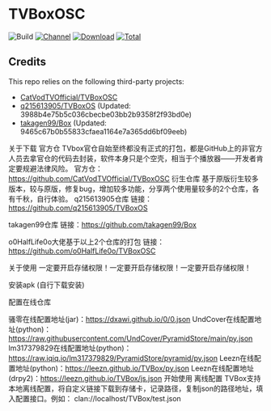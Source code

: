 # TVBoxOSC

![Build](https://shields.io/github/actions/workflow/status/o0HalfLife0o/TVBoxOSC/test.yml?branch=master&logo=github&label=Build)
[![Channel](https://img.shields.io/badge/Follow-Telegram-blue.svg?logo=telegram)](https://t.me/TVBoxOSC)
[![Download](https://img.shields.io/github/v/release/o0HalfLife0o/TVBoxOSC?color=orange&logoColor=orange&label=Download&logo=DocuSign)](https://github.com/o0HalfLife0o/TVBoxOSC/releases/latest) 
[![Total](https://shields.io/github/downloads/o0HalfLife0o/TVBoxOSC/total?logo=Bookmeter&label=Counts&logoColor=yellow&color=yellow)](https://github.com/o0HalfLife0o/TVBoxOSC/releases)

## Credits
This repo relies on the following third-party projects:
- [CatVodTVOfficial/TVBoxOSC](https://github.com/CatVodTVOfficial/TVBoxOSC)
- [q215613905/TVBoxOS](https://github.com/q215613905/TVBoxOS) (Updated: 3988b4e75b5c036cbecbe03bb2b9358f2f93bd0e)
- [takagen99/Box](https://github.com/takagen99/Box) (Updated: 9465c67b0b55833cfaea1164e7a365dd6bf09eeb)


关于下载
官方仓
TVbox官仓自始至终都没有正式的打包，都是GitHub上的非官方人员去拿官仓的代码去封装，软件本身只是个空壳，相当于个播放器——开发者肯定要规避法律风险。
官方仓：https://github.com/CatVodTVOfficial/TVBoxOSC
衍生仓库
基于原版衍生较多版本，较与原版，修复bug，增加较多功能，分享两个使用量较多的2个仓库，各有千秋，自行体验。
q215613905仓库
链接：https://github.com/q215613905/TVBoxOS

takagen99仓库
链接：https://github.com/takagen99/Box

o0HalfLife0o大佬基于以上2个仓库的打包
链接：https://github.com/o0HalfLife0o/TVBoxOSC

关于使用
一定要开启存储权限！一定要开启存储权限！一定要开启存储权限！

安装apk (自行下载安装)

配置在线仓库

骚零在线配置地址(jar)：https://dxawi.github.io/0/0.json
UndCover在线配置地址(python)：https://raw.githubusercontent.com/UndCover/PyramidStore/main/py.json
lm317379829在线配置地址(python)：https://raw.iqiq.io/lm317379829/PyramidStore/pyramid/py.json
Leezn在线配置地址(python)：https://leezn.github.io/TVBox/py.json
Leezn在线配置地址(drpy2)：https://leezn.github.io/TVBox/js.json
开始使用
离线配置
TVBox支持本地离线配置，将自定义链接下载到存储卡，记录路径，复制json的路径地址，填入配置接口。例如：
clan://localhost/TVBox/test.json
